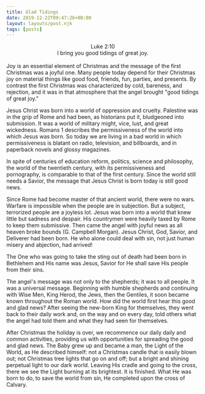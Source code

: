 ```yaml
---
title: Glad Tidings
date: 2019-12-22T09:47:26+08:00
layout: layouts/post.njk
tags: [posts]
---
```


<center><bold>Luke 2:10</bold></center>
<center><italics>I bring you good tidings of great joy.</italics></center>
<br>
Joy is an essential element of Christmas and the message of the first Christmas was a joyful one. Many people today depend for their Christmas joy on material things like good food, friends, fun, parties, and presents. By contrast the
first Christmas was characterized by cold, bareness, and rejection, and it was in that atmosphere that the angel brought "good tidings of great joy."

  Jesus Christ was born into a world of oppression and cruelty. Palestine was in the grip of Rome and had been, as historians put it, bludgeoned into submission. It was a world of military might, vice, lust, and great wickedness. Romans 1 describes the permissiveness of the world into which Jesus was born. So today we are living in a bad world in which permissiveness is blatant on radio, television, and billboards, and in paperback novels and glossy magazines.

  In spite of centuries of education reform, politics, science and philosophy, the world of the twentieth century, with its permissiveness and pornography, is comparable to that of the first century. Since the world still needs a Savior, the message that Jesus Christ is born today is still good news.

  Since Rome had become master of that ancient world, there were no wars. Warfare is impossible when the people are in subjection. But a subject, terrorized people are a joyless lot. Jesus was born into a world that knew little but sadness and despair. His countrymen were heavily taxed by Rome to keep them submissive. Then came the angel with joyful news as all heaven broke bounds (G. Campbell Morgan). Jesus Christ, God‚ Savior, and Deliverer had been born. He who alone could deal with sin, not just human misery and abjection, had arrived!

  The One who was going to take the sting out of death had been born in Bethlehem and His name was Jesus‚ Savior for He shall save His people from their sins.

  The angel's message was not only to the shepherds; it was to
  all people. It was a universal message. Beginning with humble shepherds and continuing with Wise Men, King Herod, the Jews, then the Gentiles, it soon became known throughout the Roman world. How did the world first hear this good and glad news? After seeing the new-born King for themselves, they went back to their daily work and, on the way and on every day, told others what the angel had told them and what they had seen for themselves.

  After Christmas the holiday is over, we recommence our daily daily and common activities, providing us with opportunities for spreading the good and glad news. The Baby grew up and became a man, the Light of the World, as He described himself: not a Christmas candle that is easily blown out; not Christmas tree lights that go on and off; but a bright and shining perpetual light to our dark world. Leaving His cradle and going to the cross, there we see the Light burning at its brightest. It is finished. What He
  was born to do‚ to save the world from sin‚ He completed upon the cross of Calvary.

